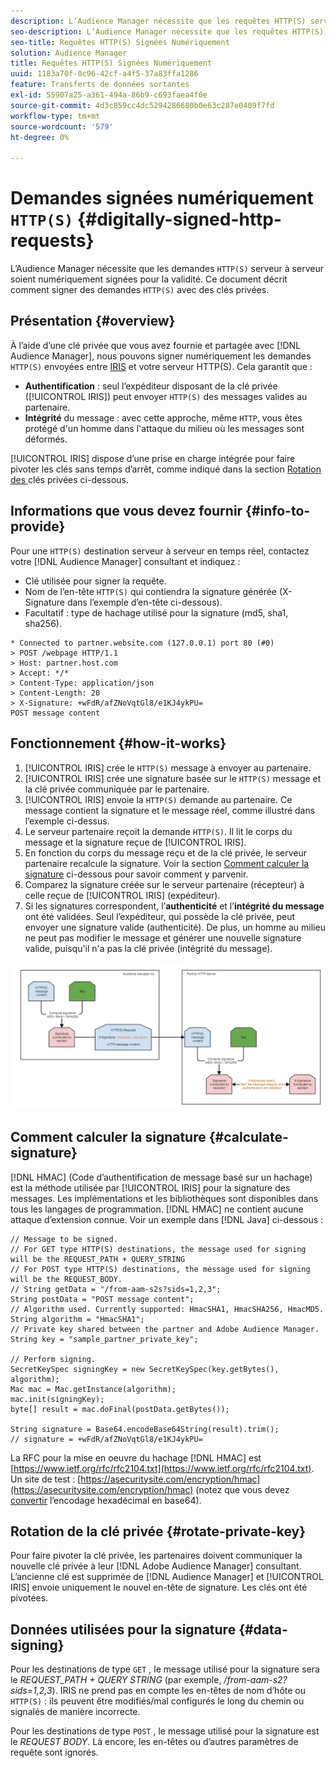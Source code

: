 ```yaml
---
description: L’Audience Manager nécessite que les requêtes HTTP(S) serveur à serveur soient numériquement signées pour la validité. Ce document décrit comment signer des requêtes HTTP avec des clés privées.
seo-description: L’Audience Manager nécessite que les requêtes HTTP(S) serveur à serveur soient numériquement signées pour la validité. Ce document décrit comment signer des requêtes HTTP(S) avec des clés privées.
seo-title: Requêtes HTTP(S) Signées Numériquement
solution: Audience Manager
title: Requêtes HTTP(S) Signées Numériquement
uuid: 1183a70f-0c96-42cf-a4f5-37a83ffa1286
feature: Transferts de données sortantes
exl-id: 55907a25-a361-494a-86b9-c693faea4f0e
source-git-commit: 4d3c859cc4dc5294286680b0e63c287e0409f7fd
workflow-type: tm+mt
source-wordcount: '579'
ht-degree: 0%

---
```


# Demandes signées numériquement `HTTP(S)` {#digitally-signed-http-requests}

L’Audience Manager nécessite que les demandes `HTTP(S)` serveur à serveur soient numériquement signées pour la validité. Ce document décrit comment signer des demandes `HTTP(S)` avec des clés privées.

## Présentation {#overview}

<!-- digitally_signed_http_requests.xml -->

À l’aide d’une clé privée que vous avez fournie et partagée avec [!DNL Audience Manager], nous pouvons signer numériquement les demandes `HTTP(S)` envoyées entre [IRIS](../../../reference/system-components/components-data-action.md#iris) et votre serveur HTTP(S). Cela garantit que :

* **Authentification** : seul l’expéditeur disposant de la clé privée ([!UICONTROL IRIS]) peut envoyer  `HTTP(S)` des messages valides au partenaire.
* **Intégrité** du message : avec cette approche, même  `HTTP`, vous êtes protégé d&#39;un homme dans l&#39;attaque du milieu où les messages sont déformés.

[!UICONTROL IRIS] dispose d’une prise en charge intégrée pour faire pivoter les clés sans temps d’arrêt, comme indiqué dans la section  [Rotation des ](../../../integration/receiving-audience-data/real-time-outbound-transfers/digitally-signed-http-requests.md#rotate-private-key) clés privées ci-dessous.

## Informations que vous devez fournir {#info-to-provide}

Pour une `HTTP(S)` destination serveur à serveur en temps réel, contactez votre [!DNL Audience Manager] consultant et indiquez :

* Clé utilisée pour signer la requête.
* Nom de l’en-tête `HTTP(S)` qui contiendra la signature générée (X-Signature dans l’exemple d’en-tête ci-dessous).
* Facultatif : type de hachage utilisé pour la signature (md5, sha1, sha256).

```
* Connected to partner.website.com (127.0.0.1) port 80 (#0)
> POST /webpage HTTP/1.1
> Host: partner.host.com
> Accept: */*
> Content-Type: application/json
> Content-Length: 20
> X-Signature: +wFdR/afZNoVqtGl8/e1KJ4ykPU=
POST message content
```

## Fonctionnement {#how-it-works}

1. [!UICONTROL IRIS] crée le  `HTTP(S)` message à envoyer au partenaire.
1. [!UICONTROL IRIS] crée une signature basée sur le  `HTTP(S)` message et la clé privée communiquée par le partenaire.
1. [!UICONTROL IRIS] envoie la  `HTTP(S)` demande au partenaire. Ce message contient la signature et le message réel, comme illustré dans l’exemple ci-dessus.
1. Le serveur partenaire reçoit la demande `HTTP(S)`. Il lit le corps du message et la signature reçue de [!UICONTROL IRIS].
1. En fonction du corps du message reçu et de la clé privée, le serveur partenaire recalcule la signature. Voir la section [Comment calculer la signature](../../../integration/receiving-audience-data/real-time-outbound-transfers/digitally-signed-http-requests.md#calculate-signature) ci-dessous pour savoir comment y parvenir.
1. Comparez la signature créée sur le serveur partenaire (récepteur) à celle reçue de [!UICONTROL IRIS] (expéditeur).
1. Si les signatures correspondent, l’**authenticité** et l’**intégrité du message** ont été validées. Seul l’expéditeur, qui possède la clé privée, peut envoyer une signature valide (authenticité). De plus, un homme au milieu ne peut pas modifier le message et générer une nouvelle signature valide, puisqu&#39;il n&#39;a pas la clé privée (intégrité du message).

![](assets/iris-digitally-sign-http-request.png)

## Comment calculer la signature {#calculate-signature}

[!DNL HMAC] (Code d’authentification de message basé sur un hachage) est la méthode utilisée par  [!UICONTROL IRIS] pour la signature des messages. Les implémentations et les bibliothèques sont disponibles dans tous les langages de programmation. [!DNL HMAC] ne contient aucune attaque d’extension connue. Voir un exemple dans [!DNL Java] ci-dessous :

```
// Message to be signed.
// For GET type HTTP(S) destinations, the message used for signing will be the REQUEST_PATH + QUERY_STRING
// For POST type HTTP(S) destinations, the message used for signing will be the REQUEST_BODY.
// String getData = "/from-aam-s2s?sids=1,2,3";
String postData = "POST message content";
// Algorithm used. Currently supported: HmacSHA1, HmacSHA256, HmacMD5.
String algorithm = "HmacSHA1";
// Private key shared between the partner and Adobe Audience Manager.
String key = "sample_partner_private_key";
  
// Perform signing.
SecretKeySpec signingKey = new SecretKeySpec(key.getBytes(), algorithm);
Mac mac = Mac.getInstance(algorithm);
mac.init(signingKey);
byte[] result = mac.doFinal(postData.getBytes());
  
String signature = Base64.encodeBase64String(result).trim(); 
// signature = +wFdR/afZNoVqtGl8/e1KJ4ykPU=
```

La RFC pour la mise en oeuvre du hachage [!DNL HMAC] est [https://www.ietf.org/rfc/rfc2104.txt](https://www.ietf.org/rfc/rfc2104.txt). Un site de test : [https://asecuritysite.com/encryption/hmac](https://asecuritysite.com/encryption/hmac) (notez que vous devez [convertir](https://tomeko.net/online_tools/hex_to_base64.php?lang=en) l’encodage hexadécimal en base64).

## Rotation de la clé privée {#rotate-private-key}

Pour faire pivoter la clé privée, les partenaires doivent communiquer la nouvelle clé privée à leur [!DNL Adobe Audience Manager] consultant. L’ancienne clé est supprimée de [!DNL Audience Manager] et [!UICONTROL IRIS] envoie uniquement le nouvel en-tête de signature. Les clés ont été pivotées.

## Données utilisées pour la signature {#data-signing}

Pour les destinations de type `GET` , le message utilisé pour la signature sera le *REQUEST_PATH + QUERY STRING* (par exemple, */from-aam-s2?sids=1,2,3*). IRIS ne prend pas en compte les en-têtes de nom d’hôte ou `HTTP(S)` : ils peuvent être modifiés/mal configurés le long du chemin ou signalés de manière incorrecte.

Pour les destinations de type `POST` , le message utilisé pour la signature est le *REQUEST BODY*. Là encore, les en-têtes ou d’autres paramètres de requête sont ignorés.
